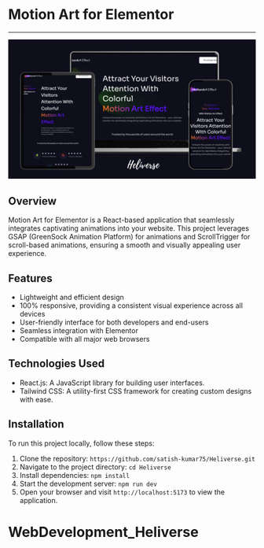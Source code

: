# Motion Art for Elementor

------

![Image Alt Text](public/Heliverse.png)

## Overview

Motion Art for Elementor is a React-based application that seamlessly integrates captivating animations into your website. This project leverages GSAP (GreenSock Animation Platform) for animations and ScrollTrigger for scroll-based animations, ensuring a smooth and visually appealing user experience.

## Features

- Lightweight and efficient design
- 100% responsive, providing a consistent visual experience across all devices
- User-friendly interface for both developers and end-users
- Seamless integration with Elementor
- Compatible with all major web browsers

## Technologies Used

- React.js: A JavaScript library for building user interfaces.
- Tailwind CSS: A utility-first CSS framework for creating custom designs with ease.

## Installation

To run this project locally, follow these steps:

1. Clone the repository: `https://github.com/satish-kumar75/Heliverse.git`
2. Navigate to the project directory: `cd Heliverse`
3. Install dependencies: `npm install`
4. Start the development server: `npm run dev`
5. Open your browser and visit `http://localhost:5173` to view the application.

# WebDevelopment_Heliverse
